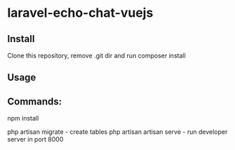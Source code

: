 # laravel-echo-chat-vuejs

## Install

Clone this repository, remove .git dir and run composer install

## Usage

## Commands:

npm install

php artisan migrate - create tables
php artisan artisan serve - run developer server in port 8000